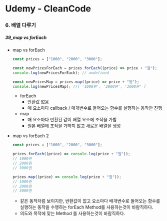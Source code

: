 # Udemy - CleanCode

### 6. 배열 다루기

##### 39_map vs forEach

* map vs forEach

  ```javascript
  const prices = ["1000", "2000", "3000"];
  
  const newPricesForEach = prices.forEach((price) => price + "원");
  console.log(newPricesForEach); // undefined
  
  const newPricesMap = prices.map((price) => price + "원");
  console.log(newPricesMap); //[ '1000원', '2000원', '3000원' ]
  ```

  * forEach
    * 반환값 없음
    * 매 요소마다 callback / 매개변수로 들어오는 함수를 실행하는 동작만 진행
  * map
    * 매 요소마다 반환된 값이 배열 요소에 조작을 가함
    * 원본 배열에 조작을 가하지 않고 새로운 배열을 생성

* map vs forEach 2

  ```javascript
  const prices = ["1000", "2000", "3000"];
  
  prices.forEach((price) => console.log(price + "원"));
  // 1000원
  // 2000원
  // 3000원
  
  prices.map((price) => console.log(price + "원"));
  // 1000원
  // 2000원
  // 3000원
  ```

  * 같은 동작처럼 보이지만, 반환값이 없고 요소마다 배개변수로 들어오는 함수를 실행하는 동작을 수행하는 forEach Method를 사용하는것이 바람직하다.
  * 의도와 목적에 맞는 Method 를 사용하는것이 바람직하다.
